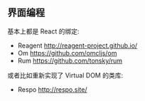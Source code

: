 
界面编程
----

基本上都是 React 的绑定:

* Reagent http://reagent-project.github.io/
* Om https://github.com/omcljs/om
* Rum https://github.com/tonsky/rum

或者比如重新实现了 Virtual DOM 的类库:

* Respo http://respo.site/
